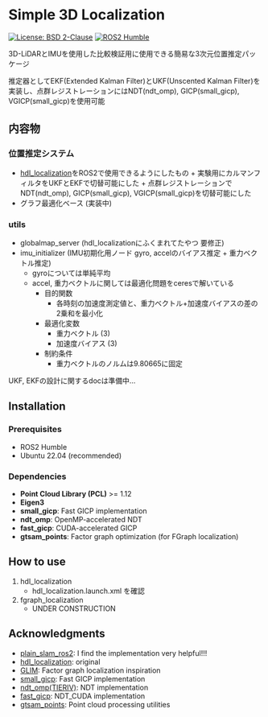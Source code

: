 # Simple 3D Localization

[![License: BSD 2-Clause](https://img.shields.io/badge/License-BSD_2--Clause-orange.svg)](LICENSE)
[![ROS2 Humble](https://img.shields.io/badge/ROS2-Humble-blue.svg)](https://docs.ros.org/en/humble/)

3D-LiDARとIMUを使用した比較検証用に使用できる簡易な3次元位置推定パッケージ

推定器としてEKF(Extended Kalman Filter)とUKF(Unscented Kalman Filter)を実装し、点群レジストレーションにはNDT(ndt_omp), GICP(small_gicp), VGICP(small_gicp)を使用可能

## 内容物
### 位置推定システム
- [hdl_localization](github.com/koide3/hdl_localization)をROS2で使用できるようにしたもの + 実験用にカルマンフィルタをUKFとEKFで切替可能にした + 点群レジストレーションで NDT(ndt_omp), GICP(small_gicp), VGICP(small_gicp)を切替可能にした
- グラフ最適化ベース (実装中)

### utils
- globalmap_server (hdl_localizationにふくまれてたやつ 要修正)
- imu_initializer (IMU初期化用ノード gyro, accelのバイアス推定 + 重力ベクトル推定)
    - gyroについては単純平均
    - accel, 重力ベクトルに関しては最適化問題をceresで解いている
        - 目的関数
            - 各時刻の加速度測定値と、重力ベクトル+加速度バイアスの差の2乗和を最小化
        - 最適化変数
            - 重力ベクトル (3)
            - 加速度バイアス (3)
        - 制約条件
            - 重力ベクトルのノルムは9.80665に固定


UKF, EKFの設計に関するdocは準備中…

## Installation

### Prerequisites

- ROS2 Humble
- Ubuntu 22.04 (recommended)

### Dependencies

- **Point Cloud Library (PCL)** >= 1.12
- **Eigen3**
- **small_gicp**: Fast GICP implementation
- **ndt_omp**: OpenMP-accelerated NDT
- **fast_gicp**: CUDA-accelerated GICP
- **gtsam_points**: Factor graph optimization (for FGraph localization)

## How to use

1. hdl_localization
    - hdl_localization.launch.xml を確認
2. fgraph_localization
    - UNDER CONSTRUCTION

## Acknowledgments
- [plain_slam_ros2](https://github.com/NaokiAkai/plain_slam_ros2): I find the implementation very helpful!!!
- [hdl_localization](github.com/koide3/hdl_localization): original
- [GLIM](https://github.com/koide3/glim): Factor graph localization inspiration
- [small_gicp](https://github.com/koide3/small_gicp): Fast GICP implementation
- [ndt_omp(TIERIV)](https://github.com/tier4/ndt_omp): NDT implementation
- [fast_gicp](https://github.com/koide3/fast_gicp): NDT_CUDA implementation
- [gtsam_points](https://github.com/koide3/gtsam_points): Point cloud processing utilities